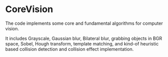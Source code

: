 # CoreVision


The code implements some core and fundamental algorithms for computer vision.


It includes Grayscale, Gaussian blur, Bilateral blur, grabbing objects in BGR space, Sobel, Hough transform, template matching, and kind-of heuristic based collision detection and collision effect implementation.
